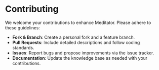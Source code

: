 # Contributing

We welcome your contributions to enhance Meditator. Please adhere to these guidelines:

- **Fork & Branch**: Create a personal fork and a feature branch.
- **Pull Requests**: Include detailed descriptions and follow coding standards.
- **Issues**: Report bugs and propose improvements via the issue tracker.
- **Documentation**: Update the knowledge base as needed with your contributions.
